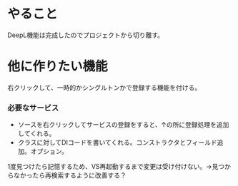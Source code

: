 ﻿# やること
DeepL機能は完成したのでプロジェクトから切り離す。


# 他に作りたい機能
右クリックして、一時的かシングルトンかで登録する機能を付ける。

### 必要なサービス
- ソースを右クリックしてサービスの登録をすると、↑の所に登録処理を追加してくれる。
- クラスに対してDIコードを書いてくれる。コンストラクタとフィールド追加。オプション。


1度見つけたら記憶するため、VS再起動するまで変更は受け付けない。→見つからなかったら再検索するように改善する？












